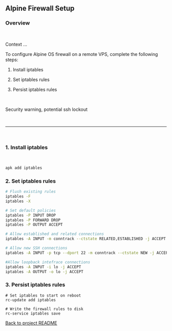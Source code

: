 ## Alpine Firewall Setup

### Overview

<br>

Context ...

To configure Alpine OS firewall on a remote VPS, complete the following steps:

1. Install iptables

2. Set iptables rules

3. Persist iptables rules

<br>

Security warning, potential ssh lockout

<br>

<hr>

<br>

### 1. Install iptables

<br>


```sh
apk add iptables
```

### 2. Set iptables rules

```sh
# Flush existing rules
iptables -F
iptables -X

# Set default policies
iptables -P INPUT DROP
iptables -P FORWARD DROP
iptables -P OUTPUT ACCEPT

# Allow established and related connections
iptables -A INPUT -m conntrack --ctstate RELATED,ESTABLISHED -j ACCEPT

# Allow new SSH connections
iptables -A INPUT -p tcp --dport 22 -m conntrack --ctstate NEW -j ACCEPT

#Allow loopback intefrace connections
iptables -A INPUT -i lo -j ACCEPT
iptables -A OUTPUT -o lo -j ACCEPT

```

### 3. Persist iptables rules

```
# Set iptables to start on reboot 
rc-update add iptables 

# Write the firewall rules to disk 
rc-service iptables save

```



[Back to project README](README.md)